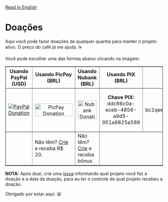 [Read in English](https://github.com/williamcanin/donations/blob/master/README.md)

# Doações

Aqui você pode fazer doações de qualquer quantia para manter o projeto ativo. O preço do café já me ajuda. :coffee:

Você pode escolher uma das formas abaixo clicando na imagem:

<div class="donation">
<table border="1">
  <thead>
    <tr>
      <th>Usando PayPal (USD)</th>
      <th>Usando PicPay (BRL)</th>
      <th>Usando Nubank (BRL)</th>
      <th>Usando PIX (BRL)</th>
      <th>Usando Bitcoin</th>
    </tr>
  </thead>
  <tbody>
    <tr>
      <td align="center">
        <a href="https://www.paypal.com/cgi-bin/webscr?cmd=_s-xclick&hosted_button_id=YBK2HEEYG8V5W&source" target="_blank">
          <img src="https://raw.githubusercontent.com/williamcanin/donations/master/svg/banks/paypal.svg" alt="PayPal Donation"
        </a>
      </td>
      <td align="center">
        <a href="https://app.picpay.com/user/williamcanin" target="_blank">
          <img width="120" height="40" src="https://raw.githubusercontent.com/williamcanin/donations/master/svg/banks/picpay.svg" alt="PicPay Donation">
       </a>
     </td>
     <td align="center">
        <a href="https://nubank.com.br/pagar/4hzmr/HNn2g3w1TI" target="_blank">
          <img width="auto" height="60" src="https://raw.githubusercontent.com/williamcanin/donations/master/svg/banks/nubank.svg" alt="Nubank Donation">
       </a>
     </td>
     <td>
      <p align="center"> <strong>Chave PIX:</strong><br/> ddc86c0a-eceb-4856-a9d5-951a9825a589</p>
     </td>
     <td>
        <p align="center"> bc1qeetznlmqpjxguv3uh3qffvsvpfgwm2ezg85mgt</p>
     </td>
    <tr>
      <td></td>
      <td>Não têm? <a href="https://www.picpay.com/convite?PF4BCW" target="_blank">Crie</a> e receba R$ 20.</td>
      <td>Não têm? <a href="https://nubank.com.br/indicacao/nu/?id=UOGZCLY2mWMAAAF5uWQb5A&msg=cb40c&utm_channel=social&utm_medium=referral&utm_source=mgm" target="_blank">Crie</a> e receba bônus</td>
    </tr>
   </tr>
  </tbody>
</table>
</div>

**NOTA:** Após doar, crie uma [issue](https://github.com/williamcanin/donations/issues) informando qual projeto você fez a doação e a data da doação, para eu ter o controle de qual projeto recebeu a doação.

Obrigado por estar aqui. :smiley:
